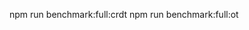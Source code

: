 <!--
 * @FilePath: command.md
 * @Author: Aron
 * @Date: 2025-07-29 15:58:20
 * @LastEditors: Please set LastEditors
 * @LastEditTime: 2025-07-29 15:58:21
 * Copyright: 2025 xxxTech CO.,LTD. All Rights Reserved.
 * @Descripttion:
-->

npm run benchmark:full:crdt
npm run benchmark:full:ot
